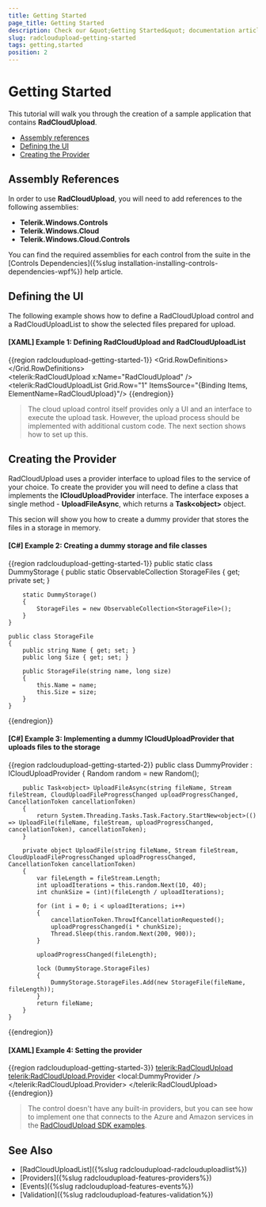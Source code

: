 ```yaml
---
title: Getting Started
page_title: Getting Started
description: Check our &quot;Getting Started&quot; documentation article for the RadCloudUpload WPF control.
slug: radcloudupload-getting-started
tags: getting,started
position: 2
---
```


# Getting Started

This tutorial will walk you through the creation of a sample application that contains __RadCloudUpload__.

* [Assembly references](#assembly-references)
* [Defining the UI](#defining-the-ui)
* [Creating the Provider](#creating-the-provider)

## Assembly References

In order to use __RadCloudUpload__, you will need to add references to the following assemblies:
* __Telerik.Windows.Controls__
* __Telerik.Windows.Cloud__
* __Telerik.Windows.Cloud.Controls__

You can find the required assemblies for each control from the suite in the [Controls Dependencies]({%slug installation-installing-controls-dependencies-wpf%}) help article.

## Defining the UI

The following example shows how to define a RadCloudUpload control and a RadCloudUploadList to show the selected files prepared for upload.

#### __[XAML] Example 1: Defining RadCloudUpload and RadCloudUploadList__
{{region radcloudupload-getting-started-1}}
	<Grid>
        <Grid.RowDefinitions>
            <RowDefinition Height="Auto" />
            <RowDefinition />
        </Grid.RowDefinitions>        
        <telerik:RadCloudUpload x:Name="RadCloudUpload" />
        <telerik:RadCloudUploadList Grid.Row="1" ItemsSource="{Binding Items, ElementName=RadCloudUpload}"/>
    </Grid>
{{endregion}}

> The cloud upload control itself provides only a UI and an interface to execute the upload task. However, the upload process should be implemented with additional custom code. The next section shows how to set up this.

## Creating the Provider

RadCloudUpload uses a provider interface to upload files to the service of your choice. To create the provider you will need to define a class that implements the __ICloudUploadProvider__ interface. The interface exposes a single method - __UploadFileAsync__, which returns a __Task&lt;object&gt;__ object.

This secion will show you how to create a dummy provider that stores the files in a storage in memory. 

#### __[C#] Example 2: Creating a dummy storage and file classes__
{{region radcloudupload-getting-started-1}}
	public static class DummyStorage
	{
		public static ObservableCollection<StorageFile> StorageFiles { get; private set; }

		static DummyStorage()
		{
			StorageFiles = new ObservableCollection<StorageFile>();
		}
	}
	
	public class StorageFile
	{
		public string Name { get; set; }
		public long Size { get; set; }

		public StorageFile(string name, long size)
		{
			this.Name = name;
			this.Size = size;
		}
	}
{{endregion}}

#### __[C#] Example 3: Implementing a dummy ICloudUploadProvider that uploads files to the storage__
{{region radcloudupload-getting-started-2}}
	public class DummyProvider : ICloudUploadProvider
	{
		Random random = new Random();		

		public Task<object> UploadFileAsync(string fileName, Stream fileStream, CloudUploadFileProgressChanged uploadProgressChanged, CancellationToken cancellationToken)
		{
			return System.Threading.Tasks.Task.Factory.StartNew<object>(() => UploadFile(fileName, fileStream, uploadProgressChanged, cancellationToken), cancellationToken);
		}

		private object UploadFile(string fileName, Stream fileStream, CloudUploadFileProgressChanged uploadProgressChanged, CancellationToken cancellationToken)
		{			
            var fileLength = fileStream.Length;
            int uploadIterations = this.random.Next(10, 40);
            int chunkSize = (int)(fileLength / uploadIterations);

            for (int i = 0; i < uploadIterations; i++)
			{
                cancellationToken.ThrowIfCancellationRequested();
                uploadProgressChanged(i * chunkSize);
				Thread.Sleep(this.random.Next(200, 900));
			}

            uploadProgressChanged(fileLength);

            lock (DummyStorage.StorageFiles)
            {
                DummyStorage.StorageFiles.Add(new StorageFile(fileName, fileLength));
            }
			return fileName;
		}
	}
{{endregion}}

#### __[XAML] Example 4: Setting the provider__
{{region radcloudupload-getting-started-3}}
	<telerik:RadCloudUpload>
		<telerik:RadCloudUpload.Provider>
			<local:DummyProvider />
		</telerik:RadCloudUpload.Provider>
	</telerik:RadCloudUpload>
{{endregion}}

> The control doesn't have any built-in providers, but you can see how to implement one that connects to the Azure and Amazon services in the [RadCloudUpload SDK examples](https://github.com/telerik/xaml-sdk/tree/master/CloudUpload).

## See Also
* [RadCloudUploadList]({%slug radcloudupload-radclouduploadlist%})
* [Providers]({%slug radcloudupload-features-providers%})
* [Events]({%slug radcloudupload-features-events%})
* [Validation]({%slug radcloudupload-features-validation%})

